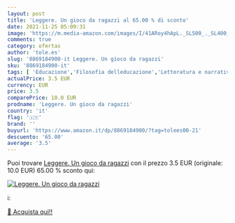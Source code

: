 ```yaml
---
layout: post
title: 'Leggere. Un gioco da ragazzi al 65.00 % di sconto'
date: 2021-11-25 05:09:31
image: 'https://m.media-amazon.com/images/I/41ARoy4hApL._SL500_._SL400_.jpg'
comments: true
category: ofertas
author: 'tole.es'
slug: '8869184900-it Leggere. Un gioco da ragazzi'
sku: '8869184900-it'
tags: [ 'Educazione','Filosofia delleducazione','Letteratura e narrativa','Libri','Libri universitari','Libri universitari scienze delleducazione','Movimenti e periodi letterari','Saggi','Saggi e corrispondenza','Società e scienze sociali','Storia della letteratura e critica letteraria', ]
actualPrice: 3.5 EUR
currency: EUR
price: 3.5
comparePrice: 10.0 EUR
prodname: 'Leggere. Un gioco da ragazzi'
country: 'it'
flag: '🇮🇹'
brand: ''
buyurl: 'https://www.amazon.it/dp/8869184900/?tag=tolees00-21'
descuento: '65.00'
average: '3.5'
---
```


Puoi trovare [Leggere. Un gioco da ragazzi](https://www.amazon.it/dp/8869184900/?tag=tolees00-21) con il prezzo 3.5 EUR (originale: 10.0 EUR) 65.00 % sconto qui:

[![Leggere. Un gioco da ragazzi](https://m.media-amazon.com/images/I/41ARoy4hApL._SL500_._SL400_.jpg)](https://www.amazon.it/dp/8869184900/?tag=tolees00-21)

ℹ️:


[🛒 Acquista qui!!](https://www.amazon.it/dp/8869184900/?tag=tolees00-21)
